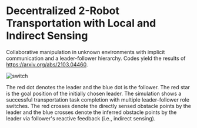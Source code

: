 # Decentralized 2-Robot Transportation with Local and Indirect Sensing
Collaborative manipulation in unknown environments with implicit communication and a leader-follower hierarchy. Codes yield the results of https://arxiv.org/abs/2103.04460. 

![switch](https://user-images.githubusercontent.com/12418616/111431620-40d98100-86b9-11eb-9442-b0d5bc408f74.gif)

The red dot denotes the leader and the blue dot is the follower. The red star is the goal position of the initially chosen leader. The simulation shows a successful transportation task completion with multiple leader-follower role switches. The red crosses denote the directly sensed obstacle points by the leader and the blue crosses denote the inferred obstacle points by the leader via follower's reactive feedback (i.e., indirect sensing).  
